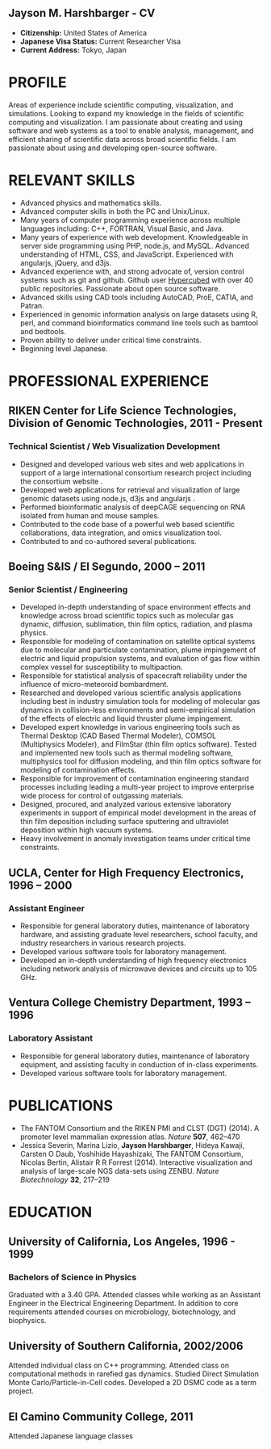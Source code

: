 Jayson M. Harshbarger - CV
---

- **Citizenship:** United States of America
- **Japanese Visa Status:** Current Researcher Visa
- **Current Address:** Tokyo, Japan

# PROFILE
Areas of experience include scientific computing, visualization, and simulations.  Looking to expand my knowledge in the fields of scientific computing and visualization.  I am passionate about creating and using software and web systems as a tool to enable analysis, management, and efficient sharing of scientific data across broad scientific fields.  I am passionate about using and developing open-source software.

# RELEVANT SKILLS
- Advanced physics and mathematics skills.
- Advanced computer skills in both the PC and Unix/Linux.
- Many years of computer programming experience across multiple languages including: C++, FORTRAN, Visual Basic, and Java.
- Many years of experience with web development.  Knowledgeable in server side programming using PHP, node.js, and MySQL.  Advanced understanding of HTML, CSS, and JavaScript.  Experienced with angularjs, jQuery, and d3js.
- Advanced experience with, and strong advocate of, version control systems such as git and github.  Github user [Hypercubed](https://github.com/Hypercubed) with over 40 public repositories.  Passionate about open source software.
- Advanced skills using CAD tools including AutoCAD, ProE, CATIA, and Patran.
- Experienced in genomic information analysis on large datasets using R, perl, and command bioinformatics command line tools such as bamtool and bedtools.
- Proven ability to deliver under critical time constraints.
- Beginning level Japanese.

# PROFESSIONAL EXPERIENCE
## RIKEN Center for Life Science Technologies, Division of Genomic Technologies, 2011 - Present
### Technical Scientist / Web Visualization Development
- Designed and developed various web sites and web applications in support of a large international consortium research project including the consortium website [](http://fantom.gsc.riken.jp).
- Developed web applications for retrieval and visualization of large genomic datasets using node.js, d3js and angularjs [](http://fantom.gsc.riken.jp/5/tet/).
- Performed bioinformatic analysis of deepCAGE sequencing on RNA isolated from human and mouse samples.
- Contributed to the code base of a powerful web based scientific collaborations, data integration, and omics visualization tool.
- Contributed to and co-authored several publications.

## Boeing S&IS / El Segundo, 2000 – 2011
### Senior Scientist / Engineering
- Developed in-depth understanding of space environment effects and knowledge across broad scientific topics such as molecular gas dynamic, diffusion, sublimation, thin film optics, radiation, and plasma physics.
- Responsible for modeling of contamination on satellite optical systems due to molecular and particulate contamination, plume impingement of electric and liquid propulsion systems, and evaluation of gas flow within complex vessel for susceptibility to multipaction.
- Responsible for statistical analysis of spacecraft reliability under the influence of micro-meteoroid bombardment.
- Researched and developed various scientific analysis applications including best in industry simulation tools for modeling of molecular gas dynamics in collision-less environments and semi-empirical simulation of the effects of electric and liquid thruster plume impingement.
- Developed expert knowledge in various engineering tools such as Thermal Desktop (CAD Based Thermal Modeler), COMSOL (Multiphysics Modeler), and FilmStar (thin film optics software). Tested and implemented new tools such as thermal modeling software, multiphysics tool for diffusion modeling, and thin film optics software for modeling of contamination effects.
- Responsible for improvement of contamination engineering standard processes including leading a multi-year project to improve enterprise wide process for control of outgassing materials.
- Designed, procured, and analyzed various extensive laboratory experiments in support of empirical model development in the areas of thin film deposition including surface sputtering and ultraviolet deposition within high vacuum systems.
- Heavy involvement in anomaly investigation teams under critical time constraints.

## UCLA, Center for High Frequency Electronics, 1996 – 2000
### Assistant Engineer
- Responsible for general laboratory duties, maintenance of laboratory hardware, and assisting graduate level researchers, school faculty, and industry researchers in various research projects.
- Developed various software tools for laboratory management.
- Developed an in-depth understanding of high frequency electronics including network analysis of microwave devices and circuits up to 105 GHz.

## Ventura College Chemistry Department, 1993 – 1996
### Laboratory Assistant
- Responsible for general laboratory duties, maintenance of laboratory equipment, and assisting faculty in conduction of in-class experiments.
- Developed various software tools for laboratory management.

# PUBLICATIONS
- The FANTOM Consortium and the RIKEN PMI and CLST (DGT) (2014). A promoter level mammalian expression atlas. *Nature* **507**, 462–470
- Jessica Severin, Marina Lizio, **Jayson Harshbarger**, Hideya Kawaji, Carsten O Daub, Yoshihide Hayashizaki, The FANTOM Consortium, Nicolas Bertin, Alistair R R Forrest (2014). Interactive visualization and analysis of large-scale NGS data-sets using ZENBU. *Nature Biotechnology* **32**, 217–219

# EDUCATION
## University of California, Los Angeles, 1996 - 1999
### Bachelors of Science in Physics
Graduated with a 3.40 GPA.  Attended classes while working as an Assistant Engineer in the Electrical Engineering Department.  In addition to core requirements attended courses on microbiology, biotechnology, and biophysics.

## University of Southern California, 2002/2006
Attended individual class on C++ programming.
Attended class on computational methods in rarefied gas dynamics.  Studied Direct Simulation Monte Carlo/Particle-in-Cell codes.  Developed a 2D DSMC code as a term project.

## El Camino Community College, 2011
Attended Japanese language classes
